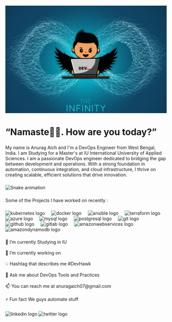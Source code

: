 ![logo](https://github.com/AnuragAich/AnuragAich/blob/main/DevHawk.png)
<h1 align="left">“Namaste🙏🏼.  How are you today?”</h1>

###

<p align="left">My name is Anurag Aich and I'm a DevOps Engineer from West Bengal, India. I am Studying for a Master's at IU International University of Applied Sciences. I am a passionate DevOps engineer dedicated to bridging the gap between development and operations. With a strong foundation in automation, continuous integration, and cloud infrastructure, I thrive on creating scalable, efficient solutions that drive innovation.</p>

###

<img src="https://raw.githubusercontent.com/AnuragAich/AnuragAich/output/snake.svg" alt="Snake animation" />

###

<p align="left">Some of the Projects I have worked on recently :</p>

###

<div align="left">
  <img src="https://cdn.jsdelivr.net/gh/devicons/devicon/icons/kubernetes/kubernetes-plain.svg" height="40" alt="kubernetes logo"  />
  <img width="12" />
  <img src="https://cdn.jsdelivr.net/gh/devicons/devicon/icons/docker/docker-original.svg" height="40" alt="docker logo"  />
  <img width="12" />
  <img src="https://cdn.jsdelivr.net/gh/devicons/devicon/icons/ansible/ansible-original.svg" height="40" alt="ansible logo"  />
  <img width="12" />
  <img src="https://cdn.jsdelivr.net/gh/devicons/devicon/icons/terraform/terraform-original.svg" height="40" alt="terraform logo"  />
  <img width="12" />
  <img src="https://cdn.jsdelivr.net/gh/devicons/devicon/icons/azure/azure-original.svg" height="40" alt="azure logo"  />
  <img width="12" />
  <img src="https://cdn.jsdelivr.net/gh/devicons/devicon/icons/mysql/mysql-original.svg" height="40" alt="mysql logo"  />
  <img width="12" />
  <img src="https://cdn.jsdelivr.net/gh/devicons/devicon/icons/postgresql/postgresql-original.svg" height="40" alt="postgresql logo"  />
  <img width="12" />
  <img src="https://cdn.jsdelivr.net/gh/devicons/devicon/icons/git/git-original.svg" height="40" alt="git logo"  />
  <img width="12" />
  <img src="https://cdn.jsdelivr.net/gh/devicons/devicon/icons/github/github-original.svg" height="40" alt="github logo"  />
  <img width="12" />
  <img src="https://cdn.jsdelivr.net/gh/devicons/devicon/icons/gitlab/gitlab-original.svg" height="40" alt="gitlab logo"  />
  <img width="12" />
  <img src="https://skillicons.dev/icons?i=aws" height="40" alt="amazonwebservices logo"  />
  <img width="12" />
  <img src="https://skillicons.dev/icons?i=dynamodb" height="40" alt="amazondynamodb logo"  />
</div>

###

<p align="left">🏢 I’m currently Studying in IU <br><br>🌱 I’m currently working on <br><br>💡 Hashtag that describes me #DevHawk<br><br>💬 Ask me about DevOps Tools and Practices<br><br>📫 You can reach me at anuragaich07@gmail.com<br><br>⚡ Fun fact We guys automate stuff</p>

###

<div align="left">
  <img src="https://raw.githubusercontent.com/maurodesouza/profile-readme-generator/master/src/assets/icons/social/linkedin/default.svg" width="52" height="40" alt="linkedin logo"  />
  <img src="https://raw.githubusercontent.com/maurodesouza/profile-readme-generator/master/src/assets/icons/social/twitter/default.svg" width="52" height="40" alt="twitter logo"  />
</div>

###
